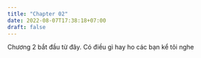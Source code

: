 ```yaml
---
title: "Chapter 02"
date: 2022-08-07T17:38:18+07:00
draft: false
---
```


Chương 2 bắt đầu từ đây. Có điều gì hay ho các bạn kể tôi nghe